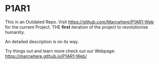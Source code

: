 # P1AR1
This in an Outdated Repo. Visit https://github.com/Marcwhere/P1AR1-Web for the current Project.
THE **first** iteration of the project to revolutionise humanity.

An detailed description is on its way.


Try things out and learn more check out our Webpage: https://marcwhere.github.io/P1AR1-Web/
